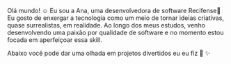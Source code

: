 Olá mundo! ☺️
Eu sou a Ana, uma desenvolvedora de software Recifense🐬
Eu gosto de enxergar a tecnologia como um meio de tornar ideias criativas, quase surrealistas, em realidade.
Ao longo dos meus estudos, venho desenvolvendo uma paixão por qualidade de software e no momento estou focada em aperfeiçoar essa skill.

Abaixo você pode dar uma olhada em projetos divertidos eu eu fiz 💖 ✨
